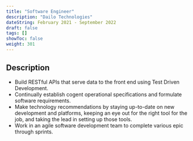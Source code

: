 ```yaml
---
title: "Software Engineer"
description: "Dailo Technologies"
dateString: February 2021 - September 2022
draft: false
tags: []
showToc: false
weight: 301
--- 
```

## Description

- Build RESTful APIs that serve data to the front end using Test Driven
Development.
- Continually establish cogent operational specifications and formulate
software requirements.
- Make technology recommendations by staying up-to-date on new
development and platforms, keeping an eye out for the right tool for the
job, and taking the lead in setting up those tools.
- Work in an agile software development team to complete various epic
through sprints.